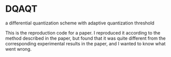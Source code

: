 # DQAQT
a differential quantization scheme with adaptive quantization threshold

This is the reproduction code for a paper. I reproduced it according to the method described in the paper, but found that it was quite different from the corresponding experimental results in the paper, and I wanted to know what went wrong.
